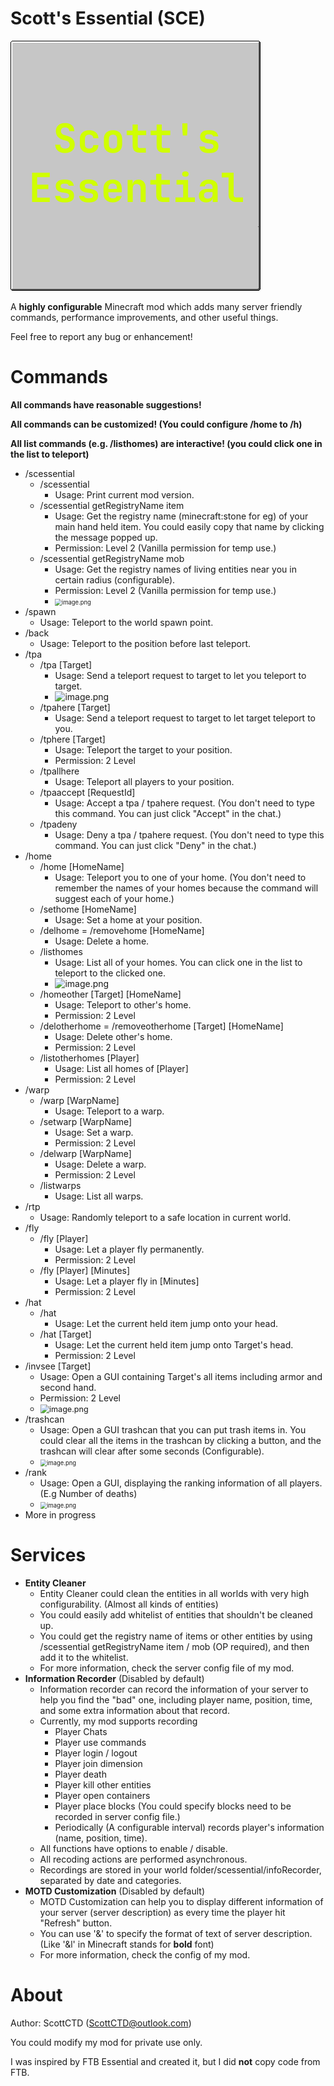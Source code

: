 # Scott's Essential (SCE)

![LOGO](https://raw.githubusercontent.com/ScottCTD/ScottsEssential/Dev/Logo%20400%20400.png)

A **highly configurable** Minecraft mod which adds many server friendly commands, performance improvements, and other useful things.

Feel free to report any bug or enhancement!

# Commands

**All commands have reasonable suggestions!**

**All commands can be customized! (You could configure /home to /h)**

**All list commands (e.g. /listhomes) are interactive! (you could click one in the list to teleport)**

- /scessential
  - /scessential
    - Usage: Print current mod version.
  - /scessential getRegistryName item
      - Usage: Get the registry name (minecraft:stone for eg) of your main hand held item. You could easily copy that name by clicking the message popped up.
      - Permission: Level 2 (Vanilla permission for temp use.)
  - /scessential getRegistryName mob
      - Usage: Get the registry names of living entities near you in certain radius (configurable).
      - Permission: Level 2 (Vanilla permission for temp use.)
      - <img src="https://i.loli.net/2021/01/13/ZmNRGOH14A6qanS.png" alt="image.png" style="zoom:67%;" />
- /spawn 
    - Usage: Teleport to the world spawn point.
- /back
    - Usage: Teleport to the position before last teleport.
- /tpa
    - /tpa [Target]
      - Usage: Send a teleport request to target to let you teleport to target.
      - ![image.png](https://i.loli.net/2021/01/14/G8Ryl6sK7Pox4qH.png)
    - /tpahere [Target]
      - Usage: Send a teleport request to target to let target teleport to you.
    - /tphere [Target]
      - Usage: Teleport the target to your position.
      - Permission: 2 Level
    - /tpallhere
      - Usage: Teleport all players to your position. 
    - /tpaaccept [RequestId]
      - Usage: Accept a tpa / tpahere request. (You don't need to type this command. You can just click "Accept" in the chat.)
    - /tpadeny
      - Usage: Deny a tpa / tpahere request. (You don't need to type this command. You can just click "Deny" in the chat.)
- /home
    - /home [HomeName]
      - Usage: Teleport you to one of your home. (You don't need to remember the names of your homes because the command will suggest each of your home.)
    - /sethome [HomeName]
      - Usage: Set a home at your position.
    - /delhome = /removehome [HomeName]
      - Usage: Delete a home.
    - /listhomes
      - Usage: List all of your homes. You can click one in the list to teleport to the clicked one.
      - ![image.png](https://i.loli.net/2021/01/13/z45M3e7t2BUGFVA.png)
    - /homeother [Target] [HomeName]
      - Usage: Teleport to other's home.
      - Permission: 2 Level
    - /delotherhome = /removeotherhome [Target] [HomeName]
      - Usage: Delete other's home.
      - Permission: 2 Level
    - /listotherhomes [Player]
      - Usage: List all homes of [Player]
      - Permission: 2 Level
- /warp
    - /warp [WarpName]
      - Usage: Teleport to a warp.
    - /setwarp [WarpName]
      - Usage: Set a warp.
      - Permission: 2 Level
    - /delwarp [WarpName]
      - Usage: Delete a warp.
      - Permission: 2 Level
    - /listwarps
      - Usage: List all warps.
- /rtp
    - Usage: Randomly teleport to a safe location in current world.
- /fly
    - /fly [Player]
      - Usage: Let a player fly permanently.
      - Permission: 2 Level
    - /fly [Player] [Minutes]
      - Usage: Let a player fly in [Minutes]
      - Permission: 2 Level
- /hat
    - /hat
        - Usage: Let the current held item jump onto your head.
    - /hat [Target]
        - Usage: Let the current held item jump onto Target's head.
        - Permission: 2 Level
- /invsee [Target]
    - Usage: Open a GUI containing Target's all items including armor and second hand.
    - Permission: 2 Level
    - <img src="https://i.loli.net/2021/01/14/aFYtjO9rHf4unTx.png" alt="image.png" style="zoom:90%;" />
- /trashcan
    - Usage: Open a GUI trashcan that you can put trash items in. You could clear all the items in the trashcan by clicking a button, and the trashcan will clear after some seconds (Configurable). 
    - <img src="https://i.loli.net/2021/01/13/yP8msuVo7LE6Jcj.png" alt="image.png" style="zoom: 67%;" />
- /rank
    - Usage: Open a GUI, displaying the ranking information of all players. (E.g Number of deaths)
    - <img src="https://i.loli.net/2021/01/14/3aDYzZy9GL6KCXH.png" alt="image.png" style="zoom:67%;" />
- More in progress
  
# Services

- **Entity Cleaner**
  - Entity Cleaner could clean the entities in all worlds with very high configurability. (Almost all kinds of entities) 
  - You could easily add whitelist of entities that shouldn't be cleaned up. 
  - You could get the registry name of items or other entities by using /scessential getRegistryName item / mob (OP required), and then add it to the whitelist.
  - For more information, check the server config file of my mod.
- **Information Recorder** (Disabled by default)
  - Information recorder can record the information of your server to help you find the "bad" one, including player name, position, time, and some extra information about that record.
  - Currently, my mod supports recording
    - Player Chats
    - Player use commands
    - Player login / logout
    - Player join dimension
    - Player death
    - Player kill other entities
    - Player open containers
    - Player place blocks (You could specify blocks need to be recorded in server config file.)
    - Periodically (A configurable interval) records player's information (name, position, time).
  - All functions have options to enable / disable.
  - All recoding actions are performed asynchronous.
  - Recordings are stored in your world folder/scessential/infoRecorder, separated by date and categories.
- **MOTD Customization** (Disabled by default)
  - MOTD Customization can help you to display different information of your server (server description) as every time the player hit "Refresh" button.
  - You can use '&' to specify the format of text of server description. (Like '&l' in Minecraft stands for **bold** font)
  - For more information, check the config of my mod.

# About

Author: ScottCTD (ScottCTD@outlook.com)

You could modify my mod for private use only.

I was inspired by FTB Essential and created it, but I did **not** copy code from FTB.